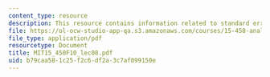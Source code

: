 ```yaml
---
content_type: resource
description: This resource contains information related to standard errors and tests.
file: https://ol-ocw-studio-app-qa.s3.amazonaws.com/courses/15-450-analytics-of-finance-fall-2010/b79caa581c25f2c6df2a3c7af099150e_MIT15_450F10_lec08.pdf
file_type: application/pdf
resourcetype: Document
title: MIT15_450F10_lec08.pdf
uid: b79caa58-1c25-f2c6-df2a-3c7af099150e
---
```


